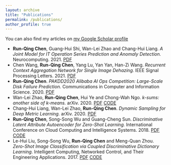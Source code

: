```yaml
---
layout: archive
title: "Publications"
permalink: /publications/
author_profile: true
---
```


You can also find my articles on [my Google Scholar profile](https://scholar.google.com/citations?user=TgmfeIIAAAAJ)

* **Run-­Qing Chen**, Guang-­Hui Shi, Wan-­Lei Zhao and Chang-­Hui Liang. *A Joint Model for IT Operation Series Prediction and Anomaly Detection.* Neurocomputing. 2021. [PDF](https://arxiv.org/pdf/1910.03818.pdf)
* Chen Wang, **Run-Qing Chen**, Yang Lu, Yan Yan, Han-Zi Wang. *Recurrent Context Aggregation Network for Single Image Dehazing.* IEEE Signal Processing Letters. 2021. [PDF](https://ieeexplore.ieee.org/abstract/document/9350156/)
* **Run-­Qing Chen**. *PAKDD2020 Alibaba AI Ops Competition: Large-Scale Disk Failure Prediction.* Communications in Computer and Information Science. 2020. [PDF](https://link.springer.com/content/pdf/10.1007%2F978-981-15-7749-9.pdf)
* Wan-Lei Zhao, **Run-Qing Chen**, Hui Ye and Chong-Wah Ngo. *k-sums: another side of k-means.* arXiv. 2020. [PDF](https://arxiv.org/pdf/2005.09485.pdf) [CODE](https://github.com/cc-cyber/k-sums)
* Chang-Hui Liang, Wan-Lei Zhao, **Run-Qing Chen**. *Dynamic Sampling for Deep Metric Learning.* arXiv. 2020. [PDF](https://arxiv.org/pdf/2004.11624.pdf)
* **Run­-Qing Chen**, Song-­Song Wu and Guang­-Cheng Sun. *Discriminative Latent Attribute Autoencoder for Zero-Shot Learning.* International Conference on Cloud Computing and Intelligence Systems. 2018. [PDF](https://ieeexplore.ieee.org/stamp/stamp.jsp?tp=&arnumber=8691331) [CODE](https://github.com/RexKing6/DLAAE)
* Le-­Hui Liu, Song-­Song Wu, **Run-­Qing Chen** and Meng­-Quan Zhou. *Zero-Shot Image Classification via Coupled Discriminative Dictionary Learning.* Intelligent Computing, Networked Control, and Their Engineering Applications. 2017. [PDF](https://link.springer.com/content/pdf/10.1007%2F978-981-10-6373-2_37.pdf) [CODE](https://github.com/RexKing6/CDDL)

